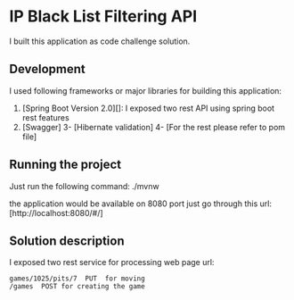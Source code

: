 # IP Black List Filtering API
I built this application as code challenge solution. 
## Development

I used following frameworks or major libraries for building this application:

1. [Spring Boot Version 2.0][]: I exposed two rest API using spring boot rest features
2. [Swagger]
3- [Hibernate validation]
4- [For the rest please refer to pom file]




 ## Running the project  
Just run the following command:
    ./mvnw
    
 the application would be available on 8080 port just go through this url: [http://localhost:8080/#/]

 ## Solution description

  I exposed two rest service for processing web page url:
   
    games/1025/pits/7  PUT  for moving
    /games  POST for creating the game
    



 


